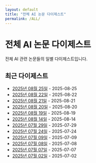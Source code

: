 ```yaml
---
layout: default
title: "전체 AI 논문 다이제스트"
permalink: /ALL/
---
```


<div class="header-flex">
  <h1>전체 AI 논문 다이제스트</h1>
</div>

전체 AI 관련 논문들의 일별 다이제스트입니다.

## 최근 다이제스트

- [2025년 08월 25일](2025-08-25) - 2025-08-25
- [2025년 08월 22일](2025-08-22) - 2025-08-22
- [2025년 08월 21일](2025-08-21) - 2025-08-21
- [2025년 08월 20일](2025-08-20) - 2025-08-20
- [2025년 08월 19일](2025-08-19) - 2025-08-19
- [2025년 08월 14일](2025-08-14) - 2025-08-14
- [2025년 07월 29일](2025-07-29) - 2025-07-29
- [2025년 07월 24일](2025-07-24) - 2025-07-24
- [2025년 07월 09일](2025-07-09) - 2025-07-09
- [2025년 07월 08일](2025-07-08) - 2025-07-08
- [2025년 07월 07일](2025-07-07) - 2025-07-07
- [2025년 07월 02일](2025-07-02) - 2025-07-02
